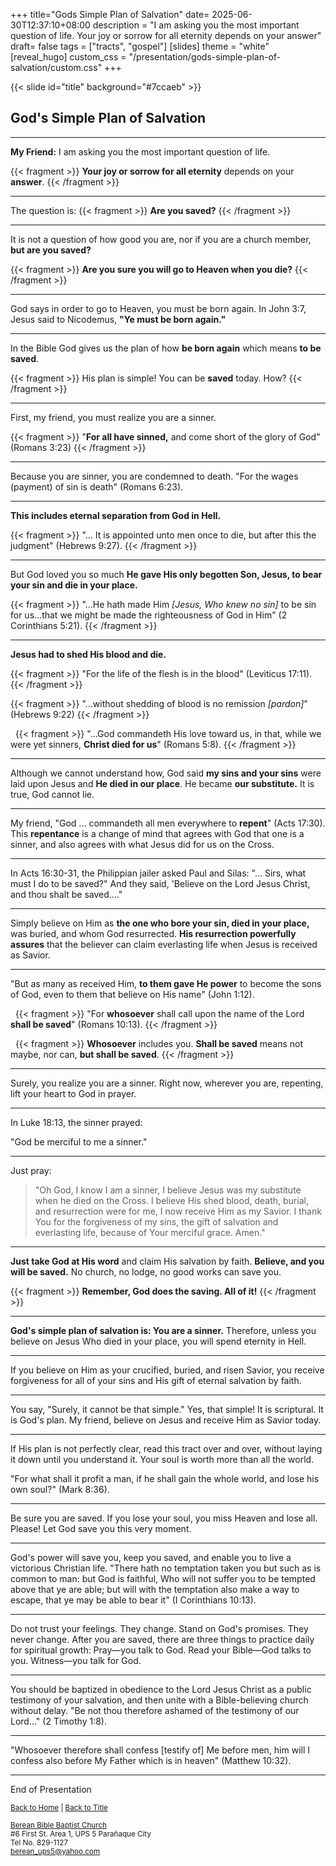 +++
title="Gods Simple Plan of Salvation"
date= 2025-06-30T12:37:10+08:00
description = "I am asking you the most important question of life. Your joy or sorrow for all eternity depends on your answer"
draft= false
tags = ["tracts", "gospel"]
[slides]
  theme = "white"
[reveal_hugo]
  custom_css = "/presentation/gods-simple-plan-of-salvation/custom.css"
+++

{{< slide id="title" background="#7ccaeb"  >}}

## God's Simple Plan of Salvation

---


<b class="redtext">My Friend:</b> I am asking you the most important question of life.

{{< fragment >}}
**Your joy or sorrow for all eternity** depends on your **answer**.
{{< /fragment >}}

---

The question is:
{{< fragment >}}
<b>Are you saved?</b>
{{< /fragment >}}

---

It is not a question of how good you are,
nor if you are a church member, **but are you saved?** 

{{< fragment >}}
**Are you sure you will go to Heaven when you die?**
{{< /fragment >}}

---

God says in order to go to Heaven, you must be born again. In John 3:7, Jesus said to Nicodemus, <b class="redtext">"Ye must be born again."</b>

---

In the Bible God gives us the plan of how **be born again** which means **to be saved**. 

{{< fragment >}}
His plan is simple! You can be **saved** today. How?
{{< /fragment >}}

---


First, my friend, you must realize you are a sinner. 

{{< fragment >}}
<span class="redtext">"**For all have sinned,** and come short of the glory of God"</span> (Romans 3:23)
{{< /fragment >}}

---

Because you are sinner, you are condemned to death. <span class="redtext">"For the wages </span>(payment) <span class="redtext">of sin is death"</span> (Romans 6:23). 

---
**This includes eternal separation from God in Hell.**

{{< fragment >}}
<span class="redtext">"... It is appointed unto men once to die, but after this the judgment"</span> (Hebrews 9:27).
{{< /fragment >}}

---

But God loved you so much **He gave His only begotten Son, Jesus, to bear your sin and die in your place.** 

{{< fragment >}}
<span class="redtext">"...He hath made Him</span> *[Jesus, Who knew no sin]* <span class="redtext">to be sin for us...that we might be made the righteousness of God in Him"</span> (2 Corinthians 5:21).
{{< /fragment >}}

---

**Jesus had to shed His blood and die.** 

{{< fragment >}}
<span class="redtext">"For the life of the flesh is in the blood"</span> (Leviticus 17:11). 
{{< /fragment >}}
&nbsp;

{{< fragment >}}
<span class="redtext">"...without shedding of blood is no remission</span> *[pardon]*" (Hebrews 9:22)
{{< /fragment >}}

&nbsp;
{{< fragment >}}
<span class="redtext">"...God commandeth His love toward us, in that, while we were yet sinners, **Christ died for us**"</span> (Romans 5:8).
{{< /fragment >}}


---

Although we cannot understand how, God said **my sins and your sins** were laid upon Jesus and **He died in our place**. He became **our substitute.** It is true, God cannot lie.

---

My friend, <span class="redtext">"God ... commandeth all men everywhere to **repent**"</span> (Acts 17:30). This **repentance** is a change of mind that agrees with God that one is a sinner, and also agrees with what Jesus did for us on the Cross.

---

In Acts 16:30-31, the Philippian jailer asked Paul and Silas: <span class="redtext">"... Sirs, what must I do to be saved?" And they said, 'Believe on the Lord Jesus Christ, and thou shalt be saved...."</span>

---

Simply believe on Him as **the one who bore your sin, died in your place,** was buried, and whom God resurrected. **His resurrection powerfully assures** that the believer can claim everlasting life when Jesus is received as Savior.

---

<span class="redtext">"But as many as received Him, **to them gave He power** to become the sons of God, even to them that believe on His name"</span> (John 1:12).

&nbsp;
{{< fragment >}}
<span class="redtext">"For **whosoever** shall call upon the name of the Lord **shall be saved**"</span> (Romans 10:13).
{{< /fragment >}}

&nbsp;
{{< fragment >}}
**Whosoever** includes you. **Shall be saved** means not maybe, nor can, **but shall be saved**.
{{< /fragment >}}

---

Surely, you realize you are a sinner. Right now, wherever you are, repenting, lift your heart to God in prayer.

---

In Luke 18:13, the sinner prayed: 

<span class="redtext">"God be merciful to me a sinner."</span>

---

Just pray: 

>"Oh God, I know I am a sinner, I believe Jesus was my substitute when he died on the Cross. I believe His shed blood, death, burial, and resurrection were for me, I now receive Him as my Savior. I thank You for the forgiveness of my sins, the gift of salvation and everlasting life, because of Your merciful grace. Amen."

---

**Just take God at His word** and claim His salvation by faith. **Believe, and you will be saved.** No church, no lodge, no good works can save you. 

{{< fragment >}}
**Remember, God does the saving. All of it!**
{{< /fragment >}}

---

**God's simple plan of salvation is: You are a sinner.** Therefore, unless you believe on Jesus Who died in your place, you will spend eternity in Hell.

---

<!-- continue formatting #21 -->

If you believe on Him as your crucified, buried, and risen Savior, you receive forgiveness for all of your sins and His gift of eternal salvation by faith.

---

You say, "Surely, it cannot be that simple." Yes, that simple! It is scriptural. It is God's plan. My friend, believe on Jesus and receive Him as Savior today.

---

If His plan is not perfectly clear, read this tract over and over, without laying it down until you understand it. Your soul is worth more than all the world.

"For what shall it profit a man, if he shall gain the whole world, and lose his own soul?" (Mark 8:36).

---

Be sure you are saved. If you lose your soul, you miss Heaven and lose all. Please! Let God save you this very moment.

---

God's power will save you, keep you saved, and enable you to live a victorious Christian life. "There hath no temptation taken you but such as is common to man: but God is faithful, Who will not suffer you to be tempted above that ye are able; but will with the temptation also make a way to escape, that ye may be able to bear it" (I Corinthians 10:13).

---

Do not trust your feelings. They change. Stand on God's promises. They never change. After you are saved, there are three things to practice daily for spiritual growth: Pray—you talk to God. Read your Bible—God talks to you. Witness—you talk for God.

---

You should be baptized in obedience to the Lord Jesus Christ as a public testimony of your salvation, and then unite with a Bible-believing church without delay. "Be not thou therefore ashamed of the testimony of our Lord..." (2 Timothy 1:8).

---

"Whosoever therefore shall confess [testify of] Me before men, him will I confess also before My Father which is in heaven" (Matthew 10:32).

---

End of Presentation
<p>
<small>
<a href="/">Back to Home</a> | <a href="#title">Back to Title</a>
</small>
</p>
<small>
<a href="https://www.bereanbbc.org/" rel="nofollow" target="_blank">Berean Bible Baptist Church</a><br/>
#6 First St. Area 1, UPS 5 Parañaque City <br/>
Tel No. 829-1127<br/>
<a href="mailto:berean_ups5@yahoo.com">berean_ups5@yahoo.com</a>

</small>



